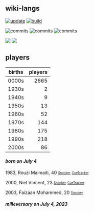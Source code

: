 ## wiki-langs
[![update](https://github.com/dreamerminsk/wiki-langs/actions/workflows/update-tables.yml/badge.svg)](https://github.com/dreamerminsk/wiki-langs/actions/workflows/update-tables.yml)
[![build](https://github.com/dreamerminsk/wiki-langs/actions/workflows/build.yml/badge.svg)](https://github.com/dreamerminsk/wiki-langs/actions/workflows/build.yml)

![commits](https://img.shields.io/github/commit-activity/y/dreamerminsk/wiki-langs)
![commits](https://img.shields.io/github/commit-activity/m/dreamerminsk/wiki-langs)
![commits](https://img.shields.io/github/commit-activity/w/dreamerminsk/wiki-langs)

![](https://img.shields.io/github/languages/code-size/dreamerminsk/wiki-langs)
![](https://img.shields.io/github/repo-size/dreamerminsk/wiki-langs)

## players
| births | players |
| :----: | ------: |
| 0000s | 2665 |
| 1930s | 2 |
| 1940s | 9 |
| 1950s | 13 |
| 1960s | 52 |
| 1970s | 144 |
| 1980s | 175 |
| 1990s | 218 |
| 2000s | 86 |

#### ***born on July  4***
1983, Rouzi Maimaiti, 40 <sub><sup>[Snooker](http://www.snooker.org/res/index.asp?player=339), [CueTracker](http://cuetracker.net/Players/rouzi-maimaiti/)</sup></sub>

2000, Niel Vincent, 23 <sub><sup>[Snooker](http://www.snooker.org/res/index.asp?player=1848), [CueTracker](http://cuetracker.net/Players/niel-vincent/)</sup></sub>

2003, Faizaan Mohammed, 20 <sub><sup>[Snooker](http://www.snooker.org/res/index.asp?player=2775)</sup></sub>


#### ***milleversary on July  4, 2023***



